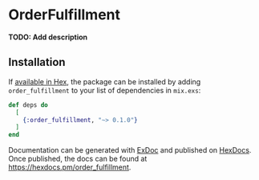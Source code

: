 # OrderFulfillment

**TODO: Add description**

## Installation

If [available in Hex](https://hex.pm/docs/publish), the package can be installed
by adding `order_fulfillment` to your list of dependencies in `mix.exs`:

```elixir
def deps do
  [
    {:order_fulfillment, "~> 0.1.0"}
  ]
end
```

Documentation can be generated with [ExDoc](https://github.com/elixir-lang/ex_doc)
and published on [HexDocs](https://hexdocs.pm). Once published, the docs can
be found at <https://hexdocs.pm/order_fulfillment>.

